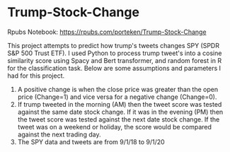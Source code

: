 # Trump-Stock-Change
Rpubs Notebook: https://rpubs.com/porteken/Trump-Stock-Change

This project attempts to predict how trump's tweets changes SPY (SPDR S&P 500 Trust ETF). I used Python to process trump tweet's into a cosine similarity score using Spacy and Bert transformer, and random forest in R for the classification task. Below are some assumptions and parameters I had for this project. 

1. A positive change is when the close price was greater than the open price (Change=1) and vice versa for a negative change (Change=0).
2. If trump tweeted in the morning (AM) then the tweet score was tested against the same date stock change.  If it was in the evening (PM) then the tweet score was tested against the next date stock change.   If the tweet was on a weekend or holiday,  the score would be compared against the next trading day.
3. The SPY data and tweets are from 9/1/18 to 9/1/20

